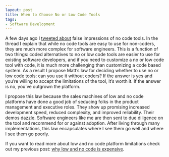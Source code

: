 ```yaml
---
layout: post
title: When to Choose No or Low Code Tools
tags:
- Software Development
---
```

A few days ago I [tweeted about](https://twitter.com/mzagaja/status/1496552300235702278?s=21) false impressions of no code tools. In the thread I explain that while no code tools are easy to use for non-coders, they are much more complex for software engineers. This is a function of two things: coded alternatives to no or low code tools are easier to use for existing software developers, and if you need to customize a no or low code tool with code, it is much more challenging than customizing a code based system. As a result I propose Matt’s law for deciding whether to use no or low code tools: can you use it without coders? If the answer is yes and you’re willing to accept the limitations of the tool, it’s worth it. If the answer is no, you’ve outgrown the platform.

I propose this law because the sales machines of low and no code platforms have done a good job of seducing folks in the product management and executive roles. They show up promising increased development speed, reduced complexity, and improved reliability. Their demos dazzle. Software engineers like me are then sent to due diligence on the tool and recommend for or against adoption. After living through many implementations, this law encapsulates where I see them go well and where I see them go poorly.

If you want to read more about low and no code platform limitations check out my previous post: [why low and no code is expensive](https://www.zagaja.com/2021/03/why-low-no-code-is-expensive/).